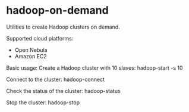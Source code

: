 hadoop-on-demand
================

Utilities to create Hadoop clusters on demand.

Supported cloud platforms:
 - Open Nebula
 - Amazon EC2

Basic usage:
  Create a Hadoop cluster with 10 slaves:
    hadoop-start -s 10

  Connect to the cluster:
    hadoop-connect
    
  Check the status of the cluster:
    hadoop-status

  Stop the cluster:
    hadoop-stop
